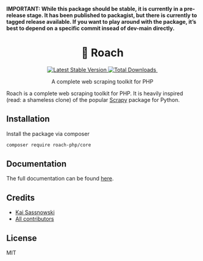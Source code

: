 **IMPORTANT: While this package should be stable, it is currently in a pre-release stage. It has been published to packagist, but there is currently to tagged release available. If you want to play around with the package, it’s best to depend on a specific commit insead of dev-main directly.**

<h1 align="center">
    🐴 Roach
</h1>

<p align="center">
<a href="https://packagist.org/packages/roach-php/core">
    <img src="http://poser.pugx.org/roach-php/core/v" alt="Latest Stable Version" />
</a>

<a href="https://packagist.org/packages/roach-php/core">
    <img src="http://poser.pugx.org/roach-php/core/downloads" alt="Total Downloads" />
</a>

<a href="https://github.com/roach-php/core/actions/workflows/run-tests.yml">
    <img src="https://github.com/roach-php/core/actions/workflows/run-tests.yml/badge.svg" alt="">
</a> 
</p>

<p align="center">A complete web scraping toolkit for PHP</p>

Roach is a complete web scraping toolkit for PHP. It is heavily inspired (read: a shameless clone) of the popular [Scrapy](https://docs.scrapy.org)
package for Python.

## Installation

Install the package via composer

```bash
composer require roach-php/core
```

## Documentation

The full documentation can be found [here](https://roach-php.dev).

## Credits

- [Kai Sassnowski](https://github.com/ksassnowski)
- [All contributors](https://github.com/roach-php/core/contributors)

## License

MIT
